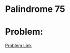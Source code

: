 # Palindrome 75

# Problem:
[Problem Link](https://www.hackerrank.com/contests/programmersday/challenges/palindrome-75)
